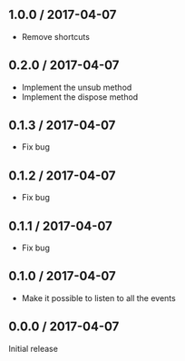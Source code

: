 1.0.0 / 2017-04-07
------------------
* Remove shortcuts

0.2.0 / 2017-04-07
------------------
* Implement the unsub method
* Implement the dispose method

0.1.3 / 2017-04-07
------------------
* Fix bug

0.1.2 / 2017-04-07
------------------
* Fix bug

0.1.1 / 2017-04-07
------------------
* Fix bug

0.1.0 / 2017-04-07
------------------
* Make it possible to listen to all the events

0.0.0 / 2017-04-07
------------------
Initial release
